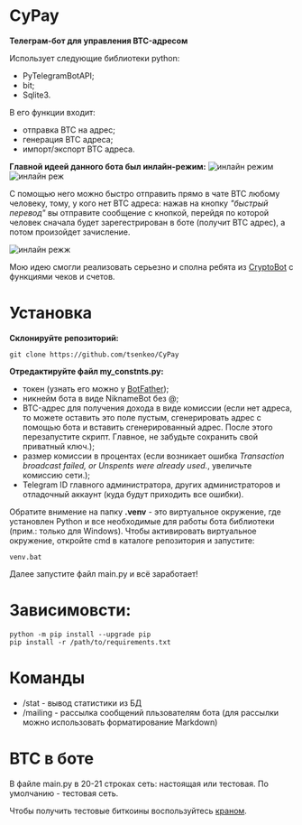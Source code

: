 # CyPay

**Телеграм-бот для управления BTC-адресом** 

Использует следующие библиотеки python:
- PyTelegramBotAPI;
- bit;
- Sqlite3.

В его функции входит:
- отправка BTC на адрес;
- генерация BTC адреса;
- импорт/экспорт BTC адреса.

**Главной идеей данного бота был инлайн-режим:**
![инлайн режим](https://user-images.githubusercontent.com/89207273/171435007-5ab864f8-b4dc-4a10-969f-c79844dc4a6f.jpg)
![инлайн реж](https://user-images.githubusercontent.com/89207273/171435291-9ff0d2ea-8a72-48ee-a9af-7aae93bac448.jpg)

С помощью него можно быстро отправить прямо в чате BTC любому человеку, тому, у кого нет BTC адреса: нажав на кнопку _"быстрый перевод"_ вы отправите сообщение с кнопкой, перейдя по которой человек сначала будет зарегестрирован в боте (получит BTC адрес), а потом произойдет зачисление.

![инлайн режж](https://user-images.githubusercontent.com/89207273/171435334-f198ed59-5183-4e2d-ad8f-0505fdbb1c8e.jpg)

Мою идею смогли реализовать серьезно и сполна ребята из [CryptoBot](https://t.me/CryptoBot?start=r-145148-market) с функциями чеков и счетов. 

# Установка

**Склонируйте репозиторий:**

    git clone https://github.com/tsenkeo/CyPay
    


**Отредактируйте файл my_constnts.py:**

- токен (узнать его можно у [BotFather](https://t.me/BotFather));
- никнейм бота в виде NiknameBot без @;
- BTC-адрес для получения дохода в виде комиссии (если нет адреса, то можете оставить это поле пустым, сгенерировать адрес с помощью бота и вставить сгенерированный адрес. После этого перезапустите скрипт. Главное, не забудьте сохранить свой приватный ключ.);
- размер комиссии в процентах (если возникает ошибка _Transaction broadcast failed, or Unspents were already used._, увеличьте комиссию сети.);
- Telegram ID главного администратора, других администраторов и отладочный аккаунт (куда будут приходить все ошибки).


Обратите внимение на папку **.venv** - это виртуальное окружение, где установлен Python и все необходимые для работы бота библиотеки (прим.: только для Windows).
Чтобы активировать виртуальное окружение, откройте cmd в каталоге репозитория и запустите:

    venv.bat

Далее запустите файл main.py и всё заработает!

    
# Зависимовсти:

    python -m pip install --upgrade pip
    pip install -r /path/to/requirements.txt
    
    

# Команды 

- /stat - вывод статистики из БД
- /mailing - рассылка сообщений пльзователям бота (для рассылки можно использовать форматирование Markdown)


# BTC в боте 
В файле main.py в 20-21 строках сеть: настоящая или тестовая. По умолчанию - тестовая сеть.  

Чтобы получить тестовые биткоины воспользуйтесь [краном](https://coinfaucet.eu/en/btc-testnet/).
